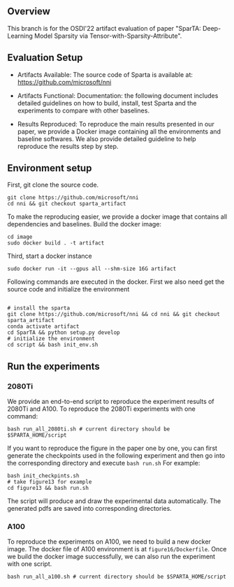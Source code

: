 
## Overview
This branch is for the OSDI'22 artifact evaluation of paper "SparTA: Deep-Learning Model Sparsity via Tensor-with-Sparsity-Attribute". 


## Evaluation Setup
* Artifacts Available:
The source code of Sparta is available at: https://github.com/microsoft/nni

* Artifacts Functional:
Documentation: the following document includes detailed guidelines on how to build, install, test Sparta and the experiments to compare with other baselines.

* Results Reproduced:
To reproduce the main results presented in our paper, we provide a Docker image containing all the environments and baseline softwares. We also provide detailed guideline to help reproduce the results step by step.


## Environment setup
First, git clone the source code.
```
git clone https://github.com/microsoft/nni
cd nni && git checkout sparta_artifact
```
To make the reproducing easier, we provide a docker image that contains all dependencies and baselines. Build the docker image:
```
cd image
sudo docker build . -t artifact
```
Third, start a docker instance
```
sudo docker run -it --gpus all --shm-size 16G artifact
```
Following commands are executed in the docker.
First we also need get the source code and initialize the environment
```

# install the sparta
git clone https://github.com/microsoft/nni && cd nni && git checkout sparta_artifact
conda activate artifact
cd SparTA && python setup.py develop
# initialize the environment
cd script && bash init_env.sh
```
## Run the experiments
### 2080Ti
We provide an end-to-end script to reproduce the experiment results of 2080Ti and A100. To reproduce the 2080Ti experiments with one command:
```
bash run_all_2080ti.sh # current directory should be $SPARTA_HOME/script
```
If you want to reproduce the figure in the paper one by one, you can first generate the checkpoints used in the following experiment and then go into the corresponding directory and execute `bash run.sh`
For example:
```
bash init_checkpints.sh
# take figure13 for example
cd figure13 && bash run.sh
```
The script will produce and draw the experimental data automatically. The generated pdfs are saved into corresponding directories.


### A100
To reproduce the experiments on A100, we need to build a new docker image. The docker file of A100 environment is at `figure16/Dockerfile`. Once we build the docker image successfully, we
can also run the experiment with one script.
```
bash run_all_a100.sh # current directory should be $SPARTA_HOME/script
```
